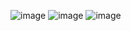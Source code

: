 ![image](https://user-images.githubusercontent.com/111038642/205422001-36b63a24-b120-4ae5-a4a8-85c5ef8ffddb.png)
![image](https://user-images.githubusercontent.com/111038642/205421987-6b90c0e1-384c-40b5-b1e4-5dc2c2b1afcf.png)
![image](https://user-images.githubusercontent.com/111038642/205421960-fcc9110a-167d-463a-a55a-7bdd47be2fac.png)
